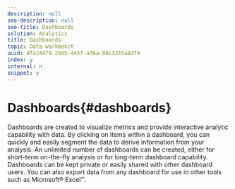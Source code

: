 ```yaml
---
description: null
seo-description: null
seo-title: Dashboards
solution: Analytics
title: Dashboards
topic: Data workbench
uuid: dfa24d79-29d5-445f-af6a-88c3355a93f4
index: y
internal: n
snippet: y
---
```


# Dashboards{#dashboards}

Dashboards are created to visualize metrics and provide interactive analytic capability with data. By clicking on items within a dashboard, you can quickly and easily segment the data to derive information from your analysis. An unlimited number of dashboards can be created, either for short-term on-the-fly analysis or for long-term dashboard capability. Dashboards can be kept private or easily shared with other dashboard users. You can also export data from any dashboard for use in other tools such as Microsoft® Excel™. 
